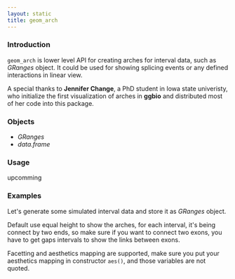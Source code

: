 ```yaml
---
layout: static
title: geom_arch
---
```

<!--roptions dev='png', fig.width=8, fig.height=8, fig.path = "geom_arch-" -->
<!--begin.rcode setup, message = FALSE, echo = FALSE, warning = FALSE
    render_jekyll()
    opts_knit$set(upload.fun = function(file) 
       imgur_upload(file, key = "7733c9b660907f0975935cc9ba657413"))
    dir.path <- "~/Codes/gitrepos/ggbio/master/ggbio/inst/examples/geom/"
    fl<- file.path(dir.path, "geom_arch.R")
    read_chunk(fl)
end.rcode-->

### Introduction
`geom_arch` is lower level API for creating arches for interval data,
such as *GRanges* object. It could be used for showing splicing events or any
defined interactions in linear view.

A special thanks to **Jennifer Change**, a PhD student in
Iowa state univeristy, who initialize the first visualization of arches in
**ggbio** and distributed most of her code into this package.

### Objects
  * *GRanges*
  * *data.frame* 
  
### Usage
  upcomming
  
### Examples

<!--begin.rcode load message = FALSE, warning = FALSE
end.rcode-->

Let's generate some simulated interval data and store it as *GRanges* object.

<!--begin.rcode simul message = FALSE, warning = FALSE
end.rcode-->

Default use equal height to show the arches, for each interval, it's being
connect by two ends, so make sure if you want to connect two exons, you have to
get gaps intervals to show the links between exons. 

<!--begin.rcode default message = FALSE, warning = FALSE
end.rcode-->

Facetting and aesthetics mapping are supported, make sure you put your
aesthetics mapping in constructor `aes()`, and those variables are not quoted.

<!--begin.rcode facet_aes message = FALSE, warning = FALSE
end.rcode-->


